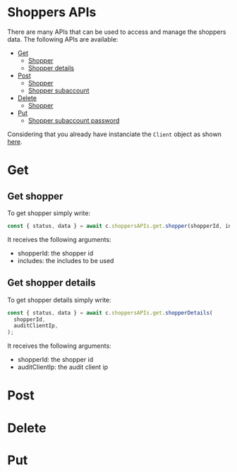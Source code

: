 # Shoppers APIs

There are many APIs that can be used to access and manage the shoppers data. The following APIs are available:

- [Get](#get)
  - [Shopper](#get-shopper)
  - [Shopper details](#get-shopper-details)
- [Post](#post)
  - [Shopper](#post-shopper)
  - [Shopper subaccount](#post-shopper-subaccount)
- [Delete](#delete)
  - [Shopper](#delete-shopper)
- [Put](#put)
  - [Shopper subaccount password](#put-shopper-subaccount-password)

Considering that you already have instanciate the `Client` object as shown [here](./INSTANCIATE_CLIENT_CLASS.md).

# Get

## Get shopper

To get shopper simply write:

```js
const { status, data } = await c.shoppersAPIs.get.shopper(shopperId, includes);
```

It receives the following arguments:

- shopperId: the shopper id
- includes: the includes to be used

## Get shopper details

To get shopper details simply write:

```js
const { status, data } = await c.shoppersAPIs.get.shopperDetails(
  shopperId,
  auditClientIp,
);
```

It receives the following arguments:

- shopperId: the shopper id
- auditClientIp: the audit client ip

# Post

# Delete

# Put
